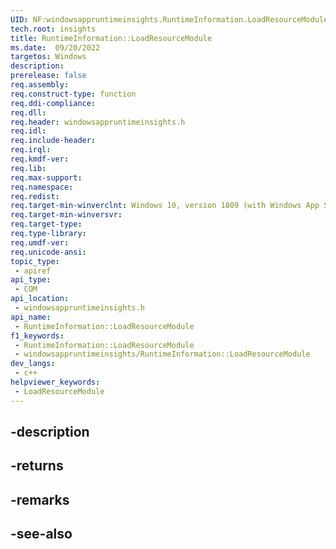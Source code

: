 ```yaml
---
UID: NF:windowsappruntimeinsights.RuntimeInformation.LoadResourceModule
tech.root: insights
title: RuntimeInformation::LoadResourceModule
ms.date:  09/20/2022
targetos: Windows
description: 
prerelease: false
req.assembly: 
req.construct-type: function
req.ddi-compliance: 
req.dll: 
req.header: windowsappruntimeinsights.h
req.idl: 
req.include-header: 
req.irql: 
req.kmdf-ver: 
req.lib: 
req.max-support: 
req.namespace: 
req.redist: 
req.target-min-winverclnt: Windows 10, version 1809 (with Windows App SDK 1.0 Stable or later)
req.target-min-winversvr: 
req.target-type: 
req.type-library: 
req.umdf-ver: 
req.unicode-ansi: 
topic_type:
 - apiref
api_type:
 - COM
api_location:
 - windowsappruntimeinsights.h
api_name:
 - RuntimeInformation::LoadResourceModule
f1_keywords:
 - RuntimeInformation::LoadResourceModule
 - windowsappruntimeinsights/RuntimeInformation::LoadResourceModule
dev_langs:
 - c++
helpviewer_keywords:
 - LoadResourceModule
---
```


## -description

## -returns

## -remarks

## -see-also

